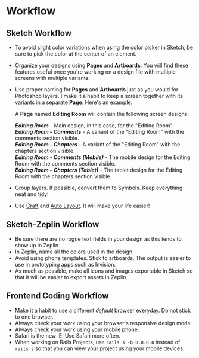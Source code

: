 # Workflow

## Sketch Workflow
- To avoid slight color variations when using the color picker in Sketch, be sure to pick the color at the center of an element.
- Organize your designs using **Pages** and **Artboards**. You will find these features useful once you're working on a design file with multiple screens with multiple variants.
- Use proper naming for **Pages** and **Artboards** just as you would for Photoshop layers. I make it a habit to keep a screen together with its variants in a separate **Page**. Here's an example:

   A **Page** named **Editing Room** will contain the following screen designs:

   **_Editing Room_** - Main design, in this case, for the "Editing Room".  
   **_Editing Room - Comments_** - A variant of the "Editing Room" with the comments section visible.  
   **_Editing Room - Chapters_** - A variant of the "Editing Room" with the chapters section visible.  
   **_Editing Room - Comments (Mobile)_** - The mobile design for the Editing Room with the comments section visible.  
   **_Editing Room - Chapters (Tablet)_** - The tablet design for the Editing Room with the chapters section visible.  

- Group layers. If possible, convert them to Symbols. Keep everything neat and tidy!
- Use [Craft](https://www.invisionapp.com/craft) and [Auto Layout](https://animaapp.github.io/Auto-Layout/). It will make your life easier!

## Sketch-Zeplin Workflow
- Be sure there are no rogue text fields in your design as this tends to show up in Zeplin
- In Zeplin, name all the colors used in the design
- Avoid using phone templates. Stick to artboards. The output is easier to use in prototyping apps such as Invision.
- As much as possible, make all icons and images exportable in Sketch so that it will be easier to export assets in Zeplin.

## Frontend Coding Workflow
- Make it a habit to use a different *default* browser everyday. Do not stick to one browser.
- Always check your work using your browser's responsive design mode.
- Always check your work using your mobile phone.
- Safari is the new IE. Use Safari more often.
- When working on Rails Projects, use `rails s -b 0.0.0.0` instead of `rails s` so that you can view your project using your mobile devices.
